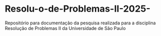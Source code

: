 # Resolu-o-de-Problemas-II-2025-
Repositório para documentação da pesquisa realizada para a disciplina Resolução de Problemas II da Universidade de São Paulo
